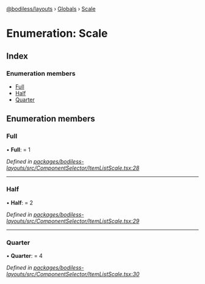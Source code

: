 [@bodiless/layouts](../README.md) › [Globals](../globals.md) › [Scale](scale.md)

# Enumeration: Scale

## Index

### Enumeration members

* [Full](scale.md#full)
* [Half](scale.md#half)
* [Quarter](scale.md#quarter)

## Enumeration members

###  Full

• **Full**: = 1

*Defined in [packages/bodiless-layouts/src/ComponentSelector/ItemListScale.tsx:28](https://github.com/johnsonandjohnson/Bodiless-JS/blob/f436ef2/packages/bodiless-layouts/src/ComponentSelector/ItemListScale.tsx#L28)*

___

###  Half

• **Half**: = 2

*Defined in [packages/bodiless-layouts/src/ComponentSelector/ItemListScale.tsx:29](https://github.com/johnsonandjohnson/Bodiless-JS/blob/f436ef2/packages/bodiless-layouts/src/ComponentSelector/ItemListScale.tsx#L29)*

___

###  Quarter

• **Quarter**: = 4

*Defined in [packages/bodiless-layouts/src/ComponentSelector/ItemListScale.tsx:30](https://github.com/johnsonandjohnson/Bodiless-JS/blob/f436ef2/packages/bodiless-layouts/src/ComponentSelector/ItemListScale.tsx#L30)*
